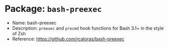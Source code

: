 # Package: `bash-preexec`

- Name: bash-preexec
- Description: `preexec` and `precmd` hook functions for Bash 3.1+ in the style of Zsh
- Reference: https://github.com/rcaloras/bash-preexec 

